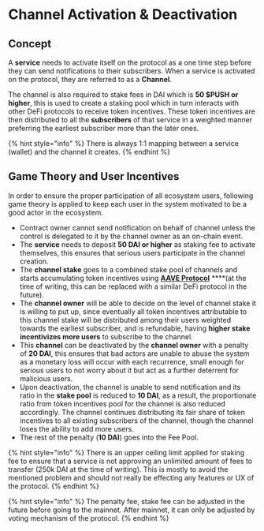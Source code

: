 # Channel Activation & Deactivation

## Concept

A **service** needs to activate itself on the protocol as a one time step before they can send notifications to their subscribers. When a service is activated on the protocol, they are referred to as a **Channel**.

The channel is also required to stake fees in DAI which is **50 $PUSH or higher**, this is used to create a staking pool which in turn interacts with other DeFi protocols to receive token incentives. These token incentives are then distributed to all the **subscribers** of that service in a weighted manner preferring the earliest subscriber more than the later ones.

{% hint style="info" %}
There is always 1:1 mapping between a service \(wallet\) and the channel it creates.
{% endhint %}

## Game Theory and User Incentives

In order to ensure the proper participation of all ecosystem users, following game theory is applied to keep each user in the system motivated to be a good actor in the ecosystem.

* Contract owner cannot send notification on behalf of channel unless the control is delegated to it by the channel owner as an on-chain event.
* The **service** needs to deposit **50 DAI or higher** as staking fee to activate themselves, this ensures that serious users participate in the channel creation.
* The **channel stake** goes to a combined stake pool of channels and starts accumulating token incentives using [**AAVE Protocol**](https://aave.com/) ****\(at the time of writing, this can be replaced with a similar DeFi protocol in the future\).
* The **channel owner** will be able to decide on the level of channel stake it is willing to put up, since eventually all token incentives attributable to this channel stake will be distributed among their users weighted towards the earliest subscriber, and is refundable, having **higher stake incentivizes more users** to subscribe to the channel.
* This **channel** can be deactivated by the **channel owner** with a penalty of **20 DAI**, this ensures that bad actors are unable to abuse the system as a monetary loss will occur with each recurrence, small enough for serious users to not worry about it but act as a further deterrent for malicious users.
* Upon deactivation, the channel is unable to send notification and its ratio in the **stake pool** is reduced to **10 DAI**, as a result, the proportionate ratio from token incentives pool for the channel is also reduced accordingly. The channel continues distributing its fair share of token incentives to all existing subscribers of the channel, though the channel loses the ability to add more users.
* The rest of the penalty \(**10 DAI**\) goes into the Fee Pool.

{% hint style="info" %}
There is an upper ceiling limit applied for staking fee to ensure that a service is not approving an unlimited amount of fees to transfer \(250k DAI at the time of writing\). This is mostly to avoid the mentioned problem and should not really be effecting any features or UX of the protocol.
{% endhint %}

{% hint style="info" %}
The penalty fee, stake fee can be adjusted in the future before going to the mainnet. After mainnet, it can only be adjusted by voting mechanism of the protocol.
{% endhint %}



